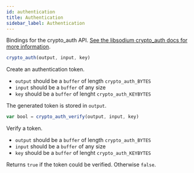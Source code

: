 ```yaml
---
id: authentication
title: Authentication
sidebar_label: Authentication
---
```


Bindings for the crypto_auth API. [See the libsodium crypto_auth docs for more information](https://download.libsodium.org/doc/secret-key_cryptography/secret-key_authentication).

``` js
crypto_auth(output, input, key)
```
Create an authentication token.
* `output` should be a `buffer` of length `crypto_auth_BYTES`
* `input` should be a `buffer` of any size
* `key` should be a `buffer` of lenght `crypto_auth_KEYBYTES`

The generated token is stored in `output`.

``` js
var bool = crypto_auth_verify(output, input, key)
```
Verify a token.
* `output` should be a `buffer` of length `crypto_auth_BYTES`
* `input` should be a `buffer` of any size
* `key` should be a `buffer` of lenght `crypto_auth_KEYBYTES`

Returns `true` if the token could be verified. Otherwise `false`.
